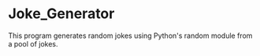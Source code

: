 # Joke_Generator
This program generates random jokes using Python's random module from a pool of jokes.
